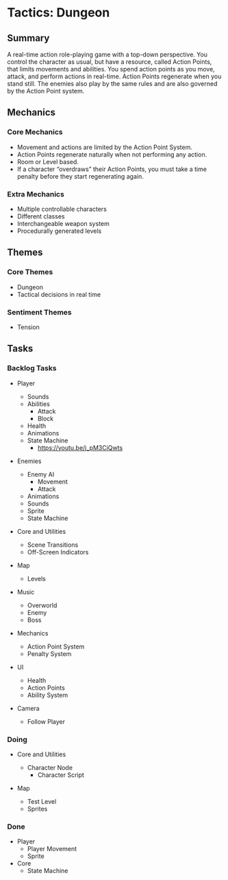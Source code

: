 # Tactics: Dungeon

## Summary

A real-time action role-playing game with a top-down perspective. You control the character as usual, but have a resource, called Action Points, that limits movements and abilities. You spend action points as you move, attack, and perform actions in real-time. Action Points regenerate when you stand still. The enemies also play by the same rules and are also governed by the Action Point system.

## Mechanics

### Core Mechanics

- Movement and actions are limited by the Action Point System.
- Action Points regenerate naturally when not performing any action.
- Room or Level based.
- If a character “overdraws” their Action Points, you must take a time penalty before they start regenerating again.

### Extra Mechanics

- Multiple controllable characters
- Different classes
- Interchangeable weapon system
- Procedurally generated levels
  
## Themes

### Core Themes

- Dungeon
- Tactical decisions in real time

### Sentiment Themes

- Tension

## Tasks

### Backlog Tasks

- Player
  - Sounds
  - Abilities
    - Attack
    - Block
  - Health
  - Animations
  - State Machine
    - <https://youtu.be/j_pM3CiQwts>
  
- Enemies
  - Enemy AI
    - Movement
    - Attack
  - Animations
  - Sounds
  - Sprite
  - State Machine
  
- Core and Utilities
  - Scene Transitions
  - Off-Screen Indicators

- Map
  - Levels

- Music
  - Overworld
  - Enemy
  - Boss

- Mechanics
  - Action Point System
  - Penalty System
  
- UI
  - Health
  - Action Points
  - Ability System

- Camera
  - Follow Player

### Doing

- Core and Utilities
  - Character Node
    - Character Script

- Map
  - Test Level
  - Sprites

### Done

- Player
  - Player Movement
  - Sprite
- Core
  - State Machine

